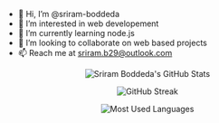 - 👋 Hi, I’m @sriram-boddeda
- 👀 I’m interested in web developement
- 🌱 I’m currently learning node.js
- 🤝 I’m looking to collaborate on web based projects
- 📫 Reach me at sriram.b29@outlook.com

<!---
sriram-boddeda/sriram-boddeda is a ✨ special ✨ repository because its `README.md` (this file) appears on your GitHub profile.
You can click the Preview link to take a look at your changes.
--->
<!---
My Code Stats
--->
<!-- Begin Stats Cards -->
<!-- Resources:  -->
<!-- Github & Languages Stats: https://github.com/anuraghazra/github-readme-stats --> 
<!-- Streak Stats: https://github.com/denvercoder1/github-readme-streak-stats -->
<!-- Change the value after ?username= to your GitHub username. -->
<div class="stats" align="center">

![Sriram Boddeda's GitHub Stats](https://github-readme-stats.vercel.app/api?username=sriram-boddeda&hide=stars&count_private=true&show_icons=true&theme=algolia&border_radius=20)

![GitHub Streak](https://streak-stats.demolab.com?user=sriram-boddeda&count_private=true&theme=algolia&border_radius=20)

<!-- ![Most Used Languages](https://github-readme-stats.vercel.app/api/top-langs/?username=sriram-boddeda&show_icons=true&theme=algolia&border_radius=20) -->
    
<!-- compact programming languages layout -->
![Most Used Languages](https://github-readme-stats.vercel.app/api/top-langs/?username=sriram-boddeda&layout=compact&show_icons=true&theme=algolia&border_radius=20)
</div>
<!--  End Stats Cards -->
